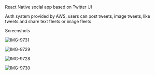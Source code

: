 React Native social app based on Twitter UI

Auth system provided by AWS, users can post tweets, image tweets, like tweets and share text fleets or image fleets

Screenshots



![IMG-9731](https://user-images.githubusercontent.com/93079470/138594830-19eb05cd-8c71-4e2b-bc64-6267ec07d587.PNG)


![IMG-9729](https://user-images.githubusercontent.com/93079470/138594838-4481754d-66da-4a79-861c-9ff0db5d08e7.PNG)


![IMG-9728](https://user-images.githubusercontent.com/93079470/138594854-9b9a34ea-e66b-4897-88c1-f7327713e443.PNG)


![IMG-9730](https://user-images.githubusercontent.com/93079470/138594860-6738cf84-1079-47ab-9e3b-390be8f3a506.PNG)
